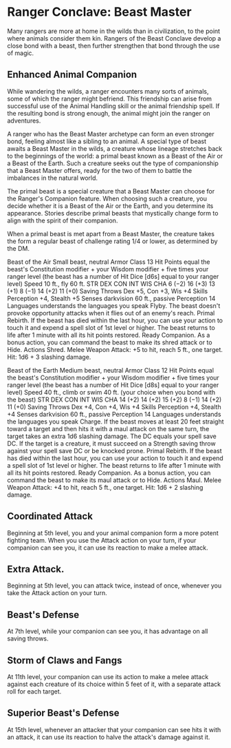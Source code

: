 # Ranger Conclave: Beast Master
Many rangers are more at home in the wilds than in civilization, to the point where animals consider them kin. Rangers of the Beast Conclave develop a close bond with a beast, then further strengthen that bond through the use of magic.

## Enhanced Animal Companion
While wandering the wilds, a ranger encounters many sorts of animals, some of which the ranger might befriend. This friendship can arise from successful use of the Animal Handling skill or the animal friendship spell. If the resulting bond is strong enough, the animal might join the ranger on adventures.

A ranger who has the Beast Master archetype can form an even stronger bond, feeling almost like a sibling to an animal. A special type of beast awaits a Beast Master in the wilds, a creature whose lineage stretches back to the beginnings of the world: a primal beast known as a Beast of the Air or a Beast of the Earth. Such a creature seeks out the type of companionship that a Beast Master offers, ready for the two of them to battle the imbalances in the natural world.

The primal beast is a special creature that a Beast Master can choose for the Ranger's Companion feature. When choosing such a creature, you decide whether it is a Beast of the Air or the Earth, and you determine its appearance. Stories describe primal beasts that mystically change form to align with the spirit of their companion.

When a primal beast is met apart from a Beast Master, the creature takes the form a regular beast of challenge rating 1/4 or lower, as determined by the DM.

Beast of the Air
Small beast, neutral
Armor Class 13
Hit Points equal the beast's Constitution modifier + your Wisdom modifier + five times your ranger level (the beast has a number of Hit Dice [d6s] equal to your ranger level)
Speed 10 ft., fly 60 ft.
STR DEX CON INT WIS CHA
6 (−2) 16 (+3) 13 (+1) 8 (−1) 14 (+2) 11 (+0)
Saving Throws Dex +5, Con +3, Wis +4
Skills Perception +4, Stealth +5
Senses darkvision 60 ft., passive Perception 14
Languages understands the languages you speak
Flyby. The beast doesn't provoke opportunity attacks when it flies out of an enemy's reach.
Primal Rebirth. If the beast has died within the last hour, you can use your action to touch it and expend a spell slot of 1st level or higher. The beast returns to life after 1 minute with all its hit points restored.
Ready Companion. As a bonus action, you can command the beast to make its shred attack or to Hide.
Actions
Shred. Melee Weapon Attack: +5 to hit, reach 5 ft., one target. Hit: 1d6 + 3 slashing damage.


Beast of the Earth
Medium beast, neutral
Armor Class 12
Hit Points equal the beast's Constitution modifier + your Wisdom modifier + five times your ranger level (the beast has a number of Hit Dice [d8s] equal to your ranger level)
Speed 40 ft., climb or swim 40 ft. (your choice when you bond with the beast)
STR DEX CON INT WIS CHA
14 (+2) 14 (+2) 15 (+2) 8 (−1) 14 (+2) 11 (+0)
Saving Throws Dex +4, Con +4, Wis +4
Skills Perception +4, Stealth +4
Senses darkvision 60 ft., passive Perception 14
Languages understands the languages you speak
Charge. If the beast moves at least 20 feet straight toward a target and then hits it with a maul attack on the same turn, the target takes an extra 1d6 slashing damage. The DC equals your spell save DC. If the target is a creature, it must succeed on a Strength saving throw against your spell save DC or be knocked prone.
Primal Rebirth. If the beast has died within the last hour, you can use your action to touch it and expend a spell slot of 1st level or higher. The beast returns to life after 1 minute with all its hit points restored.
Ready Companion. As a bonus action, you can command the beast to make its maul attack or to Hide.
Actions
Maul. Melee Weapon Attack: +4 to hit, reach 5 ft., one target. Hit: 1d6 + 2 slashing damage.


## Coordinated Attack
Beginning at 5th level, you and your animal companion form a more potent fighting team. When you use the Attack action on your turn, if your companion can see you, it can use its reaction to make a melee attack.

## Extra Attack.
Beginning at 5th level, you can attack twice, instead of once, whenever you take the Attack action on your turn.

## Beast's Defense
At 7th level, while your companion can see you, it has advantage on all saving throws.

## Storm of Claws and Fangs
At 11th level, your companion can use its action to make a melee attack against each creature of its choice within 5 feet of it, with a separate attack roll for each target.

## Superior Beast's Defense
At 15th level, whenever an attacker that your companion can see hits it with an attack, it can use its reaction to halve the attack's damage against it.
